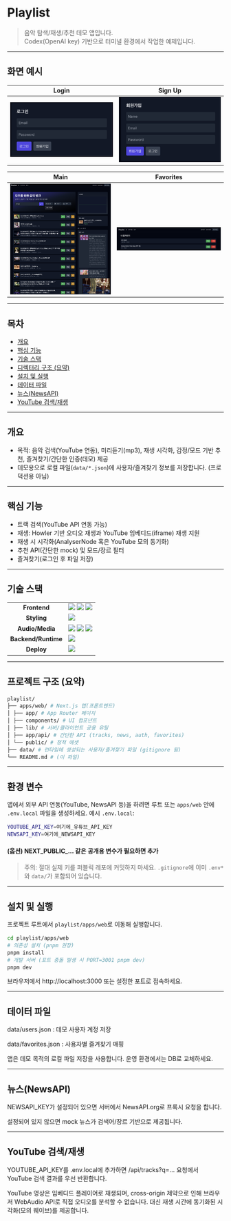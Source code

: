 # Playlist
> 음악 탐색/재생/추천 데모 앱입니다.  
> Codex(OpenAI key) 기반으로 터미널 환경에서 작업한 예제입니다. 

---
## 화면 예시
| Login | Sign Up |
|-------|---------|
| <img src="./assets/login.png" width="300"/> | <img src="./assets/submit.png" width="300"/> |

| Main | Favorites |
|------|-----------|
| <img src="./assets/main0.png" width="300"/> | <img src="./assets/favorites.png" width="300"/> |


---
## 목차

- [개요](#개요)
- [핵심 기능](#핵심-기능)
- [기술 스택](#기술-스택)
- [디렉터리 구조 (요약)](#프로젝트-구조-요약)
- [설치 및 실행](#설치-및-실행)
- [데이터 파일](#데이터-파일)
- [뉴스(NewsAPI)](#뉴스newsapi)
- [YouTube 검색/재생](#youtube-검색재생)



---
## 개요
- 목적: 음악 검색(YouTube 연동), 미리듣기(mp3), 재생 시각화, 감정/모드 기반 추천, 즐겨찾기/간단한 인증(데모) 제공  
- 데모용으로 로컬 파일(`data/*.json`)에 사용자/즐겨찾기 정보를 저장합니다. (프로덕션용 아님)


---
## 핵심 기능
- 트랙 검색(YouTube API 연동 가능)  
- 재생: Howler 기반 오디오 재생과 YouTube 임베디드(iframe) 재생 지원  
- 재생 시 시각화(AnalyserNode 혹은 YouTube 모의 동기화)  
- 추천 API(간단한 mock) 및 모드/장르 필터  
- 즐겨찾기(로그인 후 파일 저장)  


---
## 기술 스택

<table>
  <tr>
    <td align="center"><strong>Frontend</strong></td>
    <td>
      <img src="https://img.shields.io/badge/React-61DAFB?style=for-the-badge&logo=react&logoColor=black"/>
      <img src="https://img.shields.io/badge/TypeScript-3178C6?style=for-the-badge&logo=typescript&logoColor=white"/>
      <img src="https://img.shields.io/badge/Next.js-000000?style=for-the-badge&logo=nextdotjs&logoColor=white"/>
    </td>
  </tr>
  <tr>
    <td align="center"><strong>Styling</strong></td>
    <td>
      <img src="https://img.shields.io/badge/Tailwind_CSS-06B6D4?style=for-the-badge&logo=tailwindcss&logoColor=white"/>
    </td>
  </tr>
  <tr>
    <td align="center"><strong>Audio/Media</strong></td>
    <td>
      <img src="https://img.shields.io/badge/Howler.js-F7DF1E?style=for-the-badge&logo=javascript&logoColor=black"/>
      <img src="https://img.shields.io/badge/YouTube-FF0000?style=for-the-badge&logo=youtube&logoColor=white"/>
      <img src="https://img.shields.io/badge/Web_Audio_API-563D7C?style=for-the-badge&logo=webaudio&logoColor=white"/>
    </td>
  </tr>
  <tr>
    <td align="center"><strong>Backend/Runtime</strong></td>
    <td>
      <img src="https://img.shields.io/badge/Node.js-339933?style=for-the-badge&logo=nodedotjs&logoColor=white"/>
    </td>
  </tr>
  <tr>
    <td align="center"><strong>Deploy</strong></td>
    <td>
      <img src="https://img.shields.io/badge/Vercel-000000?style=for-the-badge&logo=vercel&logoColor=white"/>
    </td>
  </tr>
</table>

---
## 프로젝트 구조 (요약)

```bash
playlist/
├── apps/web/ # Next.js 앱(프론트엔드)
│ ├── app/ # App Router 페이지
│ ├── components/ # UI 컴포넌트
│ ├── lib/ # 서버/클라이언트 공용 유틸
│ ├── app/api/ # 간단한 API (tracks, news, auth, favorites)
│ └── public/ # 정적 에셋
├── data/ # 런타임에 생성되는 사용자/즐겨찾기 파일 (gitignore 됨)
└── README.md # (이 파일)
```


---
## 환경 변수
앱에서 외부 API 연동(YouTube, NewsAPI 등)을 하려면 루트 또는 `apps/web` 안에 `.env.local` 파일을 생성하세요.
예시 `.env.local`:
```bash
YOUTUBE_API_KEY=여기에_유튜브_API_KEY
NEWSAPI_KEY=여기에_NEWSAPI_KEY
```

#### (옵션) NEXT_PUBLIC_... 같은 공개용 변수가 필요하면 추가

> 주의: 절대 실제 키를 퍼블릭 레포에 커밋하지 마세요. `.gitignore`에 이미 `.env*`와 `data/`가 포함되어 있습니다.

---
## 설치 및 실행

프로젝트 루트에서 `playlist/apps/web`로 이동해 실행합니다.

```bash
cd playlist/apps/web
# 의존성 설치 (pnpm 권장)
pnpm install
# 개발 서버 (포트 충돌 발생 시 PORT=3001 pnpm dev)
pnpm dev
```
브라우저에서 http://localhost:3000 또는 설정한 포트로 접속하세요.

---
## 데이터 파일

data/users.json : 데모 사용자 계정 저장

data/favorites.json : 사용자별 즐겨찾기 매핑

앱은 데모 목적의 로컬 파일 저장을 사용합니다. 운영 환경에서는 DB로 교체하세요.

---
## 뉴스(NewsAPI)

NEWSAPI_KEY가 설정되어 있으면 서버에서 NewsAPI.org로 프록시 요청을 합니다.

설정되어 있지 않으면 mock 뉴스가 검색어/장르 기반으로 제공됩니다.

---
## YouTube 검색/재생

YOUTUBE_API_KEY를 .env.local에 추가하면 /api/tracks?q=... 요청에서 YouTube 검색 결과를 우선 반환합니다.

YouTube 영상은 임베디드 플레이어로 재생되며, cross-origin 제약으로 인해 브라우저 WebAudio API로 직접 오디오를 분석할 수 없습니다. 대신 재생 시간에 동기화된 시각화(모의 웨이브)를 제공합니다.
